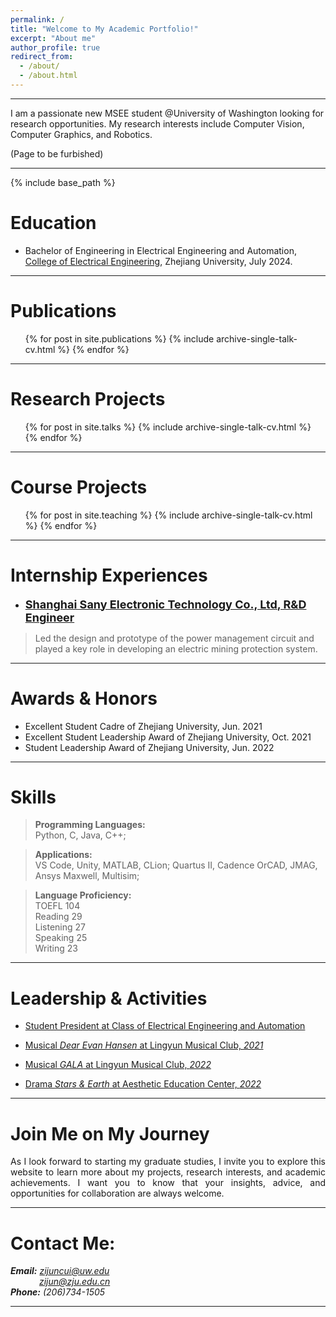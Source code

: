 ```yaml
---
permalink: /
title: "Welcome to My Academic Portfolio!"
excerpt: "About me"
author_profile: true
redirect_from: 
  - /about/
  - /about.html
---  
```


- - -  



<p>I am a passionate new MSEE student @University of Washington looking for research opportunities. My research interests include Computer Vision, Computer Graphics, and Robotics.</p>


(Page to be furbished) 

- - -  

{% include base_path %}

<div style="display:none">CV======[<b>Download CV</b>](http://ZijunCui02.github.io/files/CV_Zijun_Cui_1.16.pdf)</div>


Education
======
* Bachelor of Engineering in Electrical Engineering and Automation, [College of Electrical Engineering](http://ee.zju.edu.cn/englishee/main.htm), Zhejiang University, July 2024.

- - -  

Publications
======
  <ul>{% for post in site.publications %}
    {% include archive-single-talk-cv.html %}
  {% endfor %}</ul>

- - -  

Research Projects
======
  <ul>{% for post in site.talks %}
    {% include archive-single-talk-cv.html %}
  {% endfor %}</ul>

- - -  

Course Projects
======
  <ul>{% for post in site.teaching %}
    {% include archive-single-talk-cv.html %}
  {% endfor %}</ul>

- - -  

Internship Experiences
======  
 - [<font size=4><b>Shanghai Sany Electronic Technology Co., Ltd, R&D Engineer</b></font>](https://zijuncui02.github.io/internship_experiences/)

<blockquote>
	Led the design and prototype of the power management circuit and played a key role in developing an electric mining protection system.
</blockquote>  

- - -  

Awards & Honors
===

- Excellent Student Cadre of Zhejiang University, Jun. 2021
- Excellent Student Leadership Award of Zhejiang University, Oct. 2021
- Student Leadership Award of Zhejiang University, Jun. 2022

- - -  

Skills
======

<blockquote>
	  <b>Programming Languages:</b><br>
	  Python, C, Java, C++;
</blockquote>

<blockquote>
	  <b>Applications:</b><br>
	  VS Code, Unity, MATLAB, CLion; Quartus II, Cadence OrCAD, JMAG, Ansys Maxwell, Multisim;
</blockquote>

<blockquote>
	  <b>Language Proficiency:</b><br>
	  TOEFL 104<br>
	  Reading 29<br>
	  Listening 27<br>
	  Speaking 25<br>
	  Writing 23<br>
</blockquote>

- - -  

Leadership & Activities
=== 

- [Student President at Class of Electrical Engineering and Automation](https://zijuncui02.github.io/portfolio/1Student%20Predisent/)

- [Musical *Dear Evan Hansen* at Lingyun Musical Club, *2021*](https://zijuncui02.github.io/portfolio/2Musical1/)

- [Musical *GALA* at Lingyun Musical Club, *2022*](https://zijuncui02.github.io/portfolio/3Musical2/)

- [Drama *Stars & Earth* at Aesthetic Education Center, *2022*](https://zijuncui02.github.io/portfolio/4Drama1/)

- - -  

Join Me on My Journey
===  
<p style = "text-align:justify; text-justify:inter-ideograph;">As I look forward to starting my graduate studies, I invite you to explore this website to learn more about my projects, research interests, and academic achievements. I want you to know that your insights, advice, and opportunities for collaboration are always welcome.   </p>  

- - -  

Contact Me:
=== 

***Email:*** *[zijuncui@uw.edu](mailto:zijuncui@uw.edu/)*  
&emsp;&emsp;&emsp; *[zijun@zju.edu.cn](mailto:zijun@zju.edu.cn/)*  
***Phone:*** *(206)734-1505* 

- - -  
